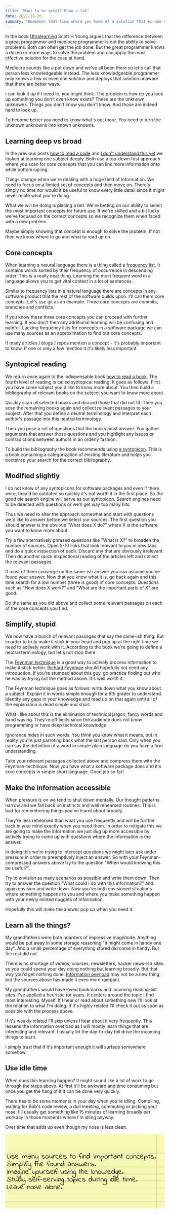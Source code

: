 ```yaml
---
title: "Want to be great? Know a lot"
date: 2021-10-26
summary: "Remember that time where you knew of a solution that no-one else did? And it worked exceptionally well too. I bet you felt like a great programmer. Let's make that happen again!"
---
```


In the book [Ultralearning](https://www.scotthyoung.com/blog/ultralearning/) Scott H Young argues that the difference between a great programmer and mediocre programmer is not the ability to solve problems. Both can often get the job done. But the great programmer knows a dozen or more ways to solve the problem and can apply the most effective solution for the case at hand.

Mediocre sounds like a put down and we've all been there so let's call that person less knowledgeable instead. The less knowledgeable programmer only knows a few or even one solution and deploys that solution unaware that there are better ways.

I can look it up if I need to, you might think. The problem is how do you look up something you don't even know exists? These are the unknown unknowns. Things you don't know you don't know. And those are indeed hard to look up.

To become better you need to know what's out there. You need to turn the unknown unknowns into known unknowns.

## Learning deep vs broad
In the previous posts [how to read a code](https://www.iamjonas.me/2020/08/how-to-read-code.html) and [I don't understand this yet](https://www.iamjonas.me/2021/08/i-dont-understand-this-yet.html) we looked at learning one subject deeply. Both use a top-down first approach where you scan for core concepts that you can link more information onto while bottom-up:ing.

Things change when we're dealing with a huge field of information. We need to focus on a limited set of concepts and then move on. There's simply no time nor would it be useful to know every little detail since it might never relate what you're doing.

What we will be doing is placing a bet. We're betting on our ability to select the most important concepts for future use. If we're skilled and a bit lucky we've focused on the correct concepts so we recognize them when faced with a new problem.

Maybe simply knowing that concept is enough to solve the problem. If not then we know where to go and what to read up on.

## Core concepts
When learning a natural language there is a thing called a [frequency list](https://en.wikipedia.org/wiki/Word_list). It contains words sorted by their frequency of occurrence in descending order. This is a really neat thing. Learning the most frequent word in a language allows you to get vital context in a lot of sentences.

Similar to frequency lists in a natural language there are concepts in any software product that the rest of the software builds upon. I'll call them core concepts. Let's use git as an example. Three core concepts are commits, branches and conflicts.

If you know these three core concepts you can proceed with further learning. If you don't then any additional learning will be confusing and painful. Lacking frequency lists for concepts in a software package we can use many sources as an approximation to find our core concepts.

If many articles / blogs / repos mention a concept - it's probably important to know. If one or only a few mention it it's likely less important.

## Syntopical reading
We return once again to the indispensable book [how to read a book](https://en.wikipedia.org/wiki/How_to_Read_a_Book). The fourth level of reading is called syntopical reading. It goes as follows: First you have some subject you'd like to know more about. You then build a bibliography of relevant books on the subject you want to know more about.

Quickly scan all selected books and discard those that did not fit. Then you scan the remaining books again and collect relevant passages to your subject. After that you define a neutral terminology and interpret each author's passage into this neutral terminology.

Then you pose a set of questions that the books must answer. You gather arguments that answer those questions and you highlight any issues or contradictions between authors in an orderly fashion.

To build the bibliography the book recommends using [a syntopicon](https://en.wikipedia.org/wiki/A_Syntopicon). This is a book containing a categorization of existing literature and helps you bootstrap your search for the correct bibliography.

## Modified slightly
I do not know of any syntopicons for software packages and even if there were, they'd be outdated so quickly it's not worth it in the first place. So the good ole search engine will serve as our syntopicon. Search engines need to be directed with questions or we'll get way too many hits.

Thus we need to alter the approach somewhat and start with questions we'd like to answer before we select our sources. The first question you should answer is the obvious "What does X do?" where X is the software you want to know more about.

Try a few alternatively phrased questions like "What is X?" to broaden the number of sources. Open 5-10 links that look relevant to you in new tabs and do a quick inspection of each. Discard any that are obviously irrelevant. Then do another quick inspectional reading of the articles left and collect the relevant passages.

If most of them converge on the same-ish answer you can assume you've found your answer. Now that you know what it is, go back again and this time search for a low number (three is good) of core concepts. Questions such as "How does X work?" and "What are the important parts of X" are good.

Do the same as you did above and collect some relevant passages on each of the core concepts you find.

## Simplify, stupid
We now have a bunch of relevant passages that say the same-ish thing. But in order to truly make it stick in your head and pop up at the right time we need to actively work with it. According to the book we're going to define a neutral terminology, but let's not stop there.

The [Feynman technique](https://en.wikipedia.org/wiki/Feynman_Technique) is a good way to actively process information to make it stick better. [Richard Feynman](https://en.wikipedia.org/wiki/Richard_Feynman) should hopefully not need any introduction. If you're stumped about this guy, go practice finding out who he was by trying out the method above. It's well worth it.

The Feynman technique goes as follows: write down what you know about a subject. Explain it in words simple enough for a 6th grader to understand. Identify any gaps in your knowledge and read up on that again until all of the explanation is dead simple and short.

What I like about this is the elimination of technical jargon, fancy words and hand waving. They're off limits since the audience does not know programming or have deep technical knowledge.

Ignorance hides in such words. You think you know what it means, but in reality you're just parroting back what the last person said. Only when you can say the definition of a word in simple plain language do you have a firm understanding.

Take your relevant passages collected above and compress them with the Feynman-technique. Now you have what a software package does and it's core concepts in simple short language. Good job so far!

## Make the information accessible
When pressure is on we tend to shut down mentally. Our thought patterns narrow and we fall back on instincts and well rehearsed routines. This is bad for remembering things you've learnt about broadly.

They're less rehearsed than what you use frequently and will be further back in your mind exactly when you need them. In order to mitigate this we are going to make the information we just dug up more accessible by actively trying to come up with questions where the information is the answer.

In doing this we're trying to intercept questions we might later ask under pressure in order to preemptively inject an answer. So with your Feynman-compressed answers above try to the question "When would knowing this be useful?".

Try to envision as many scenarios as possible and write them down. Then try to answer the question "What could I do with this information?" and again envision and write down. Now you've both envisioned situations where something happens to you and where you make something happen with your newly minted nuggets of information.

Hopefully this will make the answer pop up when you need it.

## Learn all the things?
My grandfathers were both hoarders of impressive magnitude. Anything would be put away in some storage reasoning "it might come in handy one day". And a small percentage of everything stored did come in handy. But the rest did not.

There is no shortage of videos, courses, newsletters, hacker news-ish sites so you could spend your day doing nothing but learning broadly. But that way you'd get nothing done. [Information overload](https://en.wikipedia.org/wiki/Information_overload#Early_history) may not be a new thing, but the sources above has made it even more rampant.

My grandfathers would have loved bookmarks and incoming reading-list sites. I've applied a heuristic for years. It centers around the topic I find most interesting. Myself. If I hear or read about something new I'll look at the relation to what I'm doing. If it's highly related I'll check it out as soon as possible with the process above.

If it's weakly related I'll skip unless I hear about it very frequently. This lessens the information overload as I will mostly learn things that are interesting and relevant. I usually let the day-to-day toil drive the incoming things to learn.

I simply trust that if it's important enough it will surface somewhere somehow.

## Use idle time
When does this learning happen? It might sound like a lot of work to go through the steps above. At first it'll be awkward and time consuming but once you get the hang of it it can be done very quickly.

There has to be some moments in your day when you're idling. Compiling, waiting for Bob's code review, a dull meeting, commuting or picking your nose. I'll usually get something like 15 minutes of learning broadly per workday in those moments where I'm idling anyway.

Over time that adds up even though my nose is less clean.

![Note with the summary of this post](Summary.png)
